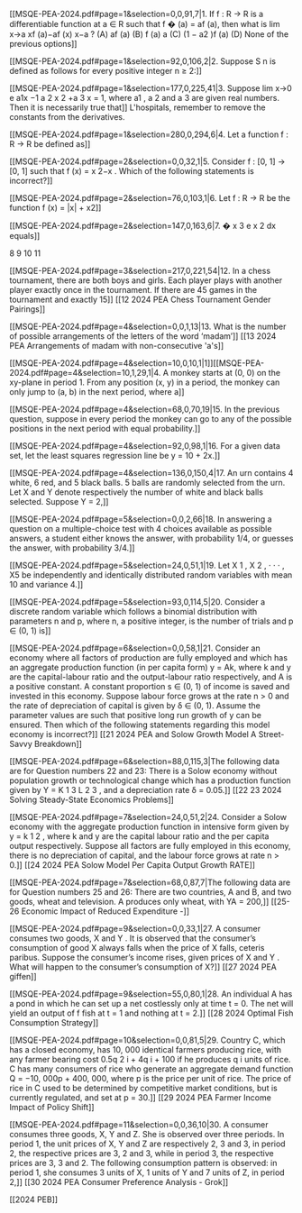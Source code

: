 [[MSQE-PEA-2024.pdf#page=1&selection=0,0,91,7|1. If f : R → R is a differentiable function at a ∈ R such that f � (a) = af (a), then what is lim x→a xf (a)−af (x) x−a ? (A) af (a) (B) f (a) a (C) (1 − a2 )f (a) (D) None of the previous options]]

[[MSQE-PEA-2024.pdf#page=1&selection=92,0,106,2|2. Suppose S n is defined as follows for every positive integer n ≥ 2:]]
	

[[MSQE-PEA-2024.pdf#page=1&selection=177,0,225,41|3. Suppose lim x→0 e a1x −1 a 2 x 2 +a 3 x = 1, where a1 , a 2 and a 3 are given real numbers. Then it is necessarily true that]]
	L'hospitals, remember to remove the constants from the derivatives.


[[MSQE-PEA-2024.pdf#page=1&selection=280,0,294,6|4. Let a function f : R → R be defined as]]
	



[[MSQE-PEA-2024.pdf#page=2&selection=0,0,32,1|5. Consider f : [0, 1] → [0, 1] such that f (x) = x 2−x . Which of the following statements is incorrect?]]


[[MSQE-PEA-2024.pdf#page=2&selection=76,0,103,1|6. Let f : R → R be the function f (x) = |x| + x2]]

[[MSQE-PEA-2024.pdf#page=2&selection=147,0,163,6|7. � x 3 e x 2 dx equals]]

8
9
10
11


[[MSQE-PEA-2024.pdf#page=3&selection=217,0,221,54|12. In a chess tournament, there are both boys and girls. Each player plays with another player exactly once in the tournament. If there are 45 games in the tournament and exactly 15]]
	[[12 2024 PEA Chess Tournament Gender Pairings]]

[[MSQE-PEA-2024.pdf#page=4&selection=0,0,1,13|13. What is the number of possible arrangements of the letters of the word ‘madam’]]
	[[13 2024 PEA Arrangements of madam with non-consecutive 'a's]]

[[MSQE-PEA-2024.pdf#page=4&selection=10,0,10,1|1]][[MSQE-PEA-2024.pdf#page=4&selection=10,1,29,1|4. A monkey starts at (0, 0) on the xy-plane in period 1. From any position (x, y) in a period, the monkey can only jump to (a, b) in the next period, where a]]
	
[[MSQE-PEA-2024.pdf#page=4&selection=68,0,70,19|15. In the previous question, suppose in every period the monkey can go to any of the possible positions in the next period with equal probability.]]

[[MSQE-PEA-2024.pdf#page=4&selection=92,0,98,1|16. For a given data set, let the least squares regression line be y = 10 + 2x.]]

[[MSQE-PEA-2024.pdf#page=4&selection=136,0,150,4|17. An urn contains 4 white, 6 red, and 5 black balls. 5 balls are randomly selected from the urn. Let X and Y denote respectively the number of white and black balls selected. Suppose Y = 2,]]

[[MSQE-PEA-2024.pdf#page=5&selection=0,0,2,66|18. In answering a question on a multiple-choice test with 4 choices available as possible answers, a student either knows the answer, with probability 1/4, or guesses the answer, with probability 3/4.]]

[[MSQE-PEA-2024.pdf#page=5&selection=24,0,51,1|19. Let X 1 , X 2 , · · · , X5 be independently and identically distributed random variables with mean 10 and variance 4.]]

[[MSQE-PEA-2024.pdf#page=5&selection=93,0,114,5|20. Consider a discrete random variable which follows a binomial distribution with parameters n and p, where n, a positive integer, is the number of trials and p ∈ (0, 1) is]]


[[MSQE-PEA-2024.pdf#page=6&selection=0,0,58,1|21. Consider an economy where all factors of production are fully employed and which has an aggregate production function (in per capita form) y = Ak, where k and y are the capital-labour ratio and the output-labour ratio respectively, and A is a positive constant. A constant proportion s ∈ (0, 1) of income is saved and invested in this economy. Suppose labour force grows at the rate n > 0 and the rate of depreciation of capital is given by δ ∈ (0, 1). Assume the parameter values are such that positive long run growth of y can be ensured. Then which of the following statements regarding this model economy is incorrect?]]
	[[21 2024 PEA and Solow Growth Model A Street-Savvy Breakdown]]

[[MSQE-PEA-2024.pdf#page=6&selection=88,0,115,3|The following data are for Question numbers 22 and 23: There is a Solow economy without population growth or technological change which has a production function given by Y = K 1 3 L 2 3 , and a depreciation rate δ = 0.05.]]
	[[22 23 2024 Solving Steady-State Economics Problems]]

[[MSQE-PEA-2024.pdf#page=7&selection=24,0,51,2|24. Consider a Solow economy with the aggregate production function in intensive form given by y = k 1 2 , where k and y are the capital labour ratio and the per capita output respectively. Suppose all factors are fully employed in this economy, there is no depreciation of capital, and the labour force grows at rate n > 0.]]
	[[24 2024 PEA Solow Model Per Capita Output Growth RATE]]

[[MSQE-PEA-2024.pdf#page=7&selection=68,0,87,7|The following data are for Question numbers 25 and 26: There are two countries, A and B, and two goods, wheat and television. A produces only wheat, with YA = 200,]]
	[[25- 26 Economic Impact of Reduced Expenditure -]]

[[MSQE-PEA-2024.pdf#page=9&selection=0,0,33,1|27. A consumer consumes two goods, X and Y . It is observed that the consumer’s consumption of good X always falls when the price of X falls, ceteris paribus. Suppose the consumer’s income rises, given prices of X and Y . What will happen to the consumer’s consumption of X?]]
	[[27 2024 PEA giffen]]

[[MSQE-PEA-2024.pdf#page=9&selection=55,0,80,1|28. An individual A has a pond in which he can set up a net costlessly only at time t = 0. The net will yield an output of f fish at t = 1 and nothing at t = 2.]]
	[[28 2024 Optimal Fish Consumption Strategy]]

[[MSQE-PEA-2024.pdf#page=10&selection=0,0,81,5|29. Country C, which has a closed economy, has 10, 000 identical farmers producing rice, with any farmer bearing cost 0.5q 2 i + 4q i + 100 if he produces q i units of rice. C has many consumers of rice who generate an aggregate demand function Q = −10, 000p + 400, 000, where p is the price per unit of rice. The price of rice in C used to be determined by competitive market conditions, but is currently regulated, and set at p = 30.]]
	[[29 2024 PEA Farmer Income Impact of Policy Shift]]

[[MSQE-PEA-2024.pdf#page=11&selection=0,0,36,10|30. A consumer consumes three goods, X, Y and Z. She is observed over three periods. In period 1, the unit prices of X, Y and Z are respectively 2, 3 and 3, in period 2, the respective prices are 3, 2 and 3, while in period 3, the respective prices are 3, 3 and 2. The following consumption pattern is observed: in period 1, she consumes 3 units of X, 1 units of Y and 7 units of Z, in period 2,]]
	[[30 2024 PEA Consumer Preference Analysis - Grok]]



[[2024 PEB]]
